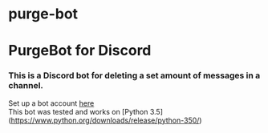 # purge-bot
<h1>PurgeBot for Discord</h1>
<h3>This is a Discord bot for deleting a set amount of messages in a channel.</h3>

Set up a bot account [here](https://discordapp.com/developers/applications/me) <br>
This bot was tested and works on [Python 3.5] (https://www.python.org/downloads/release/python-350/)
